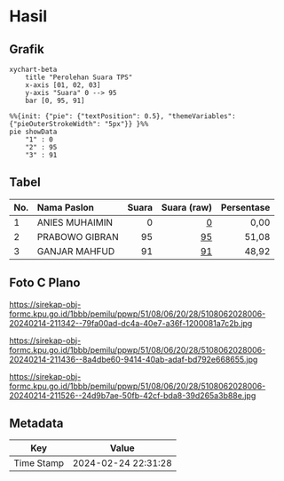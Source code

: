 # Hasil

## Grafik

```mermaid
xychart-beta
    title "Perolehan Suara TPS"
    x-axis [01, 02, 03]
    y-axis "Suara" 0 --> 95
    bar [0, 95, 91]
```

```mermaid
%%{init: {"pie": {"textPosition": 0.5}, "themeVariables": {"pieOuterStrokeWidth": "5px"}} }%%
pie showData
    "1" : 0
    "2" : 95
    "3" : 91
```

## Tabel

| No. | Nama Paslon    | Suara | Suara (raw) | Persentase |
|:--- |:-------------- | -----:| -----------:| ----------:|
| 1   | ANIES MUHAIMIN | 0     | [0][p-1]    | 0,00       |
| 2   | PRABOWO GIBRAN | 95    | [95][p-2]   | 51,08      |
| 3   | GANJAR MAHFUD  | 91    | [91][p-3]   | 48,92      |


[p-1]: https://github.com/gigit-pemilu/pemilu-2024-51-bali/blob/main/pilpres/hitung-suara/sub/51-bali/sub/08-buleleng/sub/06-buleleng/sub/2028-penglatan/sub/006-tps/sub/paslon-1.txt
[p-2]: https://github.com/gigit-pemilu/pemilu-2024-51-bali/blob/main/pilpres/hitung-suara/sub/51-bali/sub/08-buleleng/sub/06-buleleng/sub/2028-penglatan/sub/006-tps/sub/paslon-2.txt
[p-3]: https://github.com/gigit-pemilu/pemilu-2024-51-bali/blob/main/pilpres/hitung-suara/sub/51-bali/sub/08-buleleng/sub/06-buleleng/sub/2028-penglatan/sub/006-tps/sub/paslon-3.txt

## Foto C Plano

https://sirekap-obj-formc.kpu.go.id/1bbb/pemilu/ppwp/51/08/06/20/28/5108062028006-20240214-211342--79fa00ad-dc4a-40e7-a36f-1200081a7c2b.jpg

https://sirekap-obj-formc.kpu.go.id/1bbb/pemilu/ppwp/51/08/06/20/28/5108062028006-20240214-211436--8a4dbe60-9414-40ab-adaf-bd792e668655.jpg

https://sirekap-obj-formc.kpu.go.id/1bbb/pemilu/ppwp/51/08/06/20/28/5108062028006-20240214-211526--24d9b7ae-50fb-42cf-bda8-39d265a3b88e.jpg


## Metadata

| Key        | Value               |
| ---------- | ------------------- |
| Time Stamp | 2024-02-24 22:31:28 |



